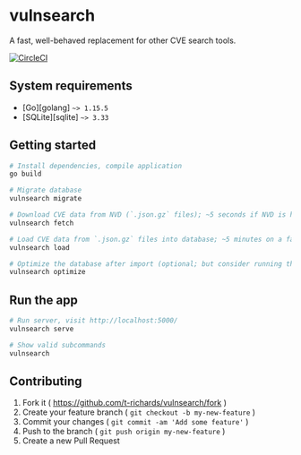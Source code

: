 # vulnsearch

A fast, well-behaved replacement for other CVE search tools.

[![CircleCI](https://circleci.com/gh/t-richards/vulnsearch.svg?style=svg)](https://circleci.com/gh/t-richards/vulnsearch)

## System requirements

- [Go][golang] `~> 1.15.5`
- [SQLite][sqlite] `~> 3.33`

## Getting started

```bash
# Install dependencies, compile application
go build

# Migrate database
vulnsearch migrate

# Download CVE data from NVD (`.json.gz` files); ~5 seconds if NVD is having a good day.
vulnsearch fetch

# Load CVE data from `.json.gz` files into database; ~5 minutes on a fast machine.
vulnsearch load

# Optimize the database after import (optional; but consider running this once)
vulnsearch optimize
```

## Run the app

```bash
# Run server, visit http://localhost:5000/
vulnsearch serve

# Show valid subcommands
vulnsearch
```

## Contributing

1. Fork it ( <https://github.com/t-richards/vulnsearch/fork> )
2. Create your feature branch ( `git checkout -b my-new-feature` )
3. Commit your changes ( `git commit -am 'Add some feature'` )
4. Push to the branch ( `git push origin my-new-feature` )
5. Create a new Pull Request
